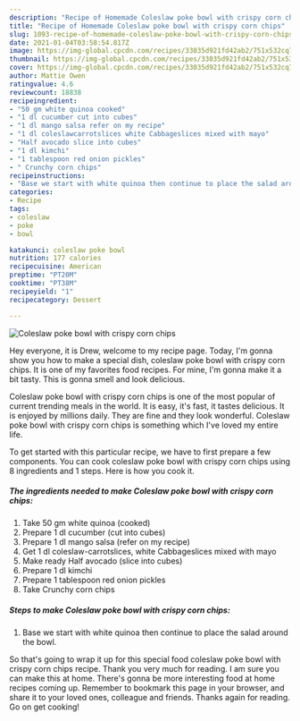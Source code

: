```yaml
---
description: "Recipe of Homemade Coleslaw poke bowl with crispy corn chips"
title: "Recipe of Homemade Coleslaw poke bowl with crispy corn chips"
slug: 1093-recipe-of-homemade-coleslaw-poke-bowl-with-crispy-corn-chips
date: 2021-01-04T03:58:54.817Z
image: https://img-global.cpcdn.com/recipes/33035d921fd42ab2/751x532cq70/coleslaw-poke-bowl-with-crispy-corn-chips-recipe-main-photo.jpg
thumbnail: https://img-global.cpcdn.com/recipes/33035d921fd42ab2/751x532cq70/coleslaw-poke-bowl-with-crispy-corn-chips-recipe-main-photo.jpg
cover: https://img-global.cpcdn.com/recipes/33035d921fd42ab2/751x532cq70/coleslaw-poke-bowl-with-crispy-corn-chips-recipe-main-photo.jpg
author: Mattie Owen
ratingvalue: 4.6
reviewcount: 18838
recipeingredient:
- "50 gm white quinoa cooked"
- "1 dl cucumber cut into cubes"
- "1 dl mango salsa refer on my recipe"
- "1 dl coleslawcarrotslices white Cabbageslices mixed with mayo"
- "Half avocado slice into cubes"
- "1 dl kimchi"
- "1 tablespoon red onion pickles"
- " Crunchy corn chips"
recipeinstructions:
- "Base we start with white quinoa then continue to place the salad around the bowl."
categories:
- Recipe
tags:
- coleslaw
- poke
- bowl

katakunci: coleslaw poke bowl 
nutrition: 177 calories
recipecuisine: American
preptime: "PT20M"
cooktime: "PT38M"
recipeyield: "1"
recipecategory: Dessert

---
```



![Coleslaw poke bowl with crispy corn chips](https://img-global.cpcdn.com/recipes/33035d921fd42ab2/751x532cq70/coleslaw-poke-bowl-with-crispy-corn-chips-recipe-main-photo.jpg)

Hey everyone, it is Drew, welcome to my recipe page. Today, I'm gonna show you how to make a special dish, coleslaw poke bowl with crispy corn chips. It is one of my favorites food recipes. For mine, I'm gonna make it a bit tasty. This is gonna smell and look delicious.



Coleslaw poke bowl with crispy corn chips is one of the most popular of current trending meals in the world. It is easy, it's fast, it tastes delicious. It is enjoyed by millions daily. They are fine and they look wonderful. Coleslaw poke bowl with crispy corn chips is something which I've loved my entire life.


To get started with this particular recipe, we have to first prepare a few components. You can cook coleslaw poke bowl with crispy corn chips using 8 ingredients and 1 steps. Here is how you cook it.

<!--inarticleads1-->

##### The ingredients needed to make Coleslaw poke bowl with crispy corn chips:

1. Take 50 gm white quinoa (cooked)
1. Prepare 1 dl cucumber (cut into cubes)
1. Prepare 1 dl mango salsa (refer on my recipe)
1. Get 1 dl coleslaw-carrotslices, white Cabbageslices mixed with mayo
1. Make ready Half avocado (slice into cubes)
1. Prepare 1 dl kimchi
1. Prepare 1 tablespoon red onion pickles
1. Take  Crunchy corn chips




<!--inarticleads2-->

##### Steps to make Coleslaw poke bowl with crispy corn chips:

1. Base we start with white quinoa then continue to place the salad around the bowl.




So that's going to wrap it up for this special food coleslaw poke bowl with crispy corn chips recipe. Thank you very much for reading. I am sure you can make this at home. There's gonna be more interesting food at home recipes coming up. Remember to bookmark this page in your browser, and share it to your loved ones, colleague and friends. Thanks again for reading. Go on get cooking!
